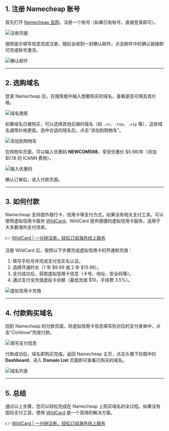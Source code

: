 ## 1. 注册 Namecheap 账号

首先打开 [Namecheap 官网](https://www.namecheap.com/)，注册一个账号（如果已有账号，直接登录即可）。

![注册页面](https://open-ai-blog.oss-cn-nanjing.aliyuncs.com/img/202503191441555.png)

按照提示填写信息完成注册，随后会收到一封确认邮件，点击邮件中的确认链接即可完成账号激活。

![确认邮件](https://open-ai-blog.oss-cn-nanjing.aliyuncs.com/img/202503191444544.png)

---

## 2. 选购域名

登录 Namecheap 后，在搜索框中输入想要购买的域名，查看是否可用及其价格。

![域名搜索](https://open-ai-blog.oss-cn-nanjing.aliyuncs.com/img/202503191447479.png)

如果域名已被购买，可以选择其他后缀的域名（如 `.cn`、`.top`、`.vip` 等），这些域名通常价格更低。选中合适的域名后，点击“添加到购物车”。

![添加到购物车](https://open-ai-blog.oss-cn-nanjing.aliyuncs.com/img/202503191456996.png)

在购物车页面，可以输入优惠码 **NEWCOM598**，享受优惠价 $5.98/年（另加 $0.18 的 ICANN 费用）。

![输入优惠码](https://open-ai-blog.oss-cn-nanjing.aliyuncs.com/img/202503191459624.png)

确认订单后，进入付款页面。

---

## 3. 如何付款

Namecheap 支持国外银行卡、信用卡等支付方式。如果没有相关支付工具，可以使用虚拟信用卡服务 [WildCard](https://bit.ly/bewildcard)。WildCard 提供便捷的虚拟信用卡服务，适用于大多数海外支付场景。

👉 [WildCard | 一分钟注册，轻松订阅海外线上服务](https://bit.ly/bewildcard)

注册 WildCard 后，按照以下步骤完成虚拟信用卡的开通和充值：

1. 填写手机号并完成支付宝实名认证。
2. 选择开通时长（1 年 $9.99 或 2 年 $13.99）。
3. 支付成功后，获取虚拟信用卡信息（卡号、地址、安全码等）。
4. 通过支付宝充值虚拟卡余额（最低充值 $10，手续费 3.5%）。

![虚拟信用卡充值](https://open-ai-blog.oss-cn-nanjing.aliyuncs.com/img/202503191805666.png)

---

## 4. 付款购买域名

回到 Namecheap 的付款页面，将虚拟信用卡信息填写到对应的支付表单中，点击“Continue”完成付款。

![填写支付信息](https://open-ai-blog.oss-cn-nanjing.aliyuncs.com/img/202503191801238.png)

付款成功后，域名即购买完成。返回 Namecheap 主页，点击头像下拉框中的 **Dashboard**，进入 **Domain List** 页面即可查看已购买的域名。

![域名列表](https://open-ai-blog.oss-cn-nanjing.aliyuncs.com/img/202503191814413.png)

---

## 5. 总结

通过以上步骤，您可以轻松完成在 Namecheap 上购买域名的全过程。如果没有国际支付工具，使用 [WildCard](https://bit.ly/bewildcard) 是一个高效的解决方案。

👉 [WildCard | 一分钟注册，轻松订阅海外线上服务](https://bit.ly/bewildcard)